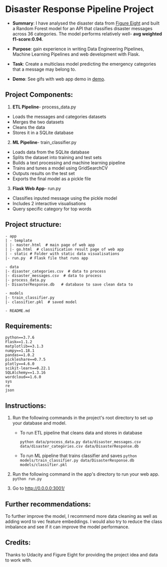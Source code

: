 # Disaster Response Pipeline Project

* <b>Summary</b>: 
I have analysed the disaster data from <a href="https://www.figure-eight.com/">Figure Eight</a> and built a Random Forest model for an API that classifies disaster messages across 36 categories. The model performs relatively well- <b>avg weighted f1-score:0.94</b>. 

* <b>Purpose</b>: gain experience in writing Data Engineering Pipelines, Machine Learning Pipelines and web development with Flask.

* <b>Task</b>: Create a multiclass model predicting the emergency categories that a message may belong to.

* <b>Demo</b>: See gifs with web app demo in [demo](graphs.gif).

## Project Components:

1. <b>ETL Pipeline</b>- process_data.py

* Loads the messages and categories datasets
* Merges the two datasets
* Cleans the data
* Stores it in a SQLite database

2. <b>ML Pipeline</b>- train_classifier.py

* Loads data from the SQLite database
* Splits the dataset into training and test sets
* Builds a text processing and machine learning pipeline
* Trains and tunes a model using GridSearchCV
* Outputs results on the test set
* Exports the final model as a pickle file

3. <b>Flask Web App</b>- run.py
* Classifies inputed message using the pickle model
* Includes 2 interactive visualisations
* Query specific category for top words

## Project structure:

```
- app
| - template
| |- master.html  # main page of web app
| |- go.html  # classification result page of web app
| - static # Folder with static data visualisations
|- run.py  # Flask file that runs app

- data
|- disaster_categories.csv  # data to process 
|- disaster_messages.csv  # data to process
|- process_data.py
|- DisasterResponse.db   # database to save clean data to

- models
|- train_classifier.py
|- classifier.pkl  # saved model 

- README.md
```

## Requirements:

```
python==3.7.6
Flask==1.1.2
matplotlib==3.1.3
numpy==1.18.1
pandas==1.0.2
pickleshare==0.7.5
plotly==4.6.0
scikit-learn==0.22.1
SQLAlchemy==1.3.16
wordcloud==1.6.0
sys
re
json
```

## Instructions:
1. Run the following commands in the project's root directory to set up your database and model.

    - To run ETL pipeline that cleans data and stores in database

        `python data/process_data.py data/disaster_messages.csv data/disaster_categories.csv data/DisasterResponse.db`
    - To run ML pipeline that trains classifier and saves
        `python models/train_classifier.py data/DisasterResponse.db models/classifier.pkl`

2. Run the following command in the app's directory to run your web app.
    `python run.py`

3. Go to http://0.0.0.0:3001/

## Further recommendations:
To further improve the model, I recommend more data cleaning as well as adding word to vec feature embeddings. I would also try to reduce the class imbalance and see if it can improve the model performance.

## Credits:
Thanks to Udacity and Figure Eight for providing the project idea and data to work with.
